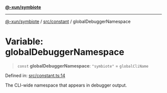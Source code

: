 [**@-xun/symbiote**](../../../README.md)

***

[@-xun/symbiote](../../../README.md) / [src/constant](../README.md) / globalDebuggerNamespace

# Variable: globalDebuggerNamespace

> `const` **globalDebuggerNamespace**: `"symbiote"` = `globalCliName`

Defined in: [src/constant.ts:14](https://github.com/Xunnamius/symbiote/blob/d690f89078e542b7ce30292e44cc1a492eab16bd/src/constant.ts#L14)

The CLI-wide namespace that appears in debugger output.
